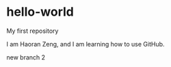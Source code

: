# hello-world
My first repository

I am Haoran Zeng, and I am learning how to use GitHub.

new branch 2
